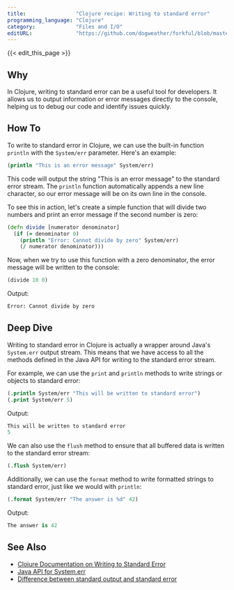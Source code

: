 ```yaml
---
title:                "Clojure recipe: Writing to standard error"
programming_language: "Clojure"
category:             "Files and I/O"
editURL:              "https://github.com/dogweather/forkful/blob/master/content/en/clojure/writing-to-standard-error.md"
---
```


{{< edit_this_page >}}

## Why

In Clojure, writing to standard error can be a useful tool for developers. It allows us to output information or error messages directly to the console, helping us to debug our code and identify issues quickly.

## How To

To write to standard error in Clojure, we can use the built-in function `println` with the `System/err` parameter. Here's an example:

```Clojure
(println "This is an error message" System/err)
```

This code will output the string "This is an error message" to the standard error stream. The `println` function automatically appends a new line character, so our error message will be on its own line in the console.

To see this in action, let's create a simple function that will divide two numbers and print an error message if the second number is zero:

```Clojure
(defn divide [numerator denominator]
  (if (= denominator 0)
    (println "Error: Cannot divide by zero" System/err)
    (/ numerator denominator)))
```

Now, when we try to use this function with a zero denominator, the error message will be written to the console:

```Clojure
(divide 10 0)
```

Output:
```Clojure
Error: Cannot divide by zero
```

## Deep Dive

Writing to standard error in Clojure is actually a wrapper around Java's `System.err` output stream. This means that we have access to all the methods defined in the Java API for writing to the standard error stream.

For example, we can use the `print` and `println` methods to write strings or objects to standard error:

```Clojure
(.println System/err "This will be written to standard error")
(.print System/err 5)
```

Output:
```Clojure
This will be written to standard error
5
```

We can also use the `flush` method to ensure that all buffered data is written to the standard error stream:

```Clojure
(.flush System/err)
```

Additionally, we can use the `format` method to write formatted strings to standard error, just like we would with `println`:

```Clojure
(.format System/err "The answer is %d" 42)
```

Output:
```Clojure
The answer is 42
```

## See Also

- [Clojure Documentation on Writing to Standard Error](https://clojure.org/guides/logging#error_logging)
- [Java API for System.err](https://docs.oracle.com/javase/7/docs/api/java/lang/System.html#err)
- [Difference between standard output and standard error](https://www.geeksforgeeks.org/difference-between-standard-output-stream-and-standard-error-stream/)